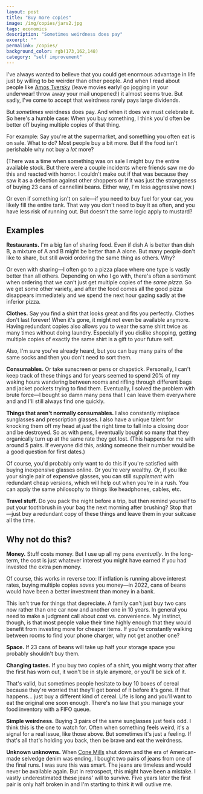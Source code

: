 ```yaml
---
layout: post
title: "Buy more copies"
image: /img/copies/jars2.jpg
tags: economics
description: "Sometimes weirdness does pay"
excerpt: ""
permalink: /copies/
background_color: rgb(173,162,148)
category: "self improvement"
---
```


I've always wanted to believe that you could get enormous advantage in life just by willing to be weirder than other people. And when I read about people like [Amos Tversky](https://en.wikipedia.org/wiki/Amos_Tversky) (leave movies early! go jogging in your underwear! throw away your mail unopened!) it almost seems true. But sadly, I've come to accept that weirdness rarely pays large dividends.

But *sometimes* weirdness does pay. And when it does we must celebrate it. So here's a humble case: When you buy something, I think you'd often be better off buying multiple copies of that thing.

For example: Say you're at the supermarket, and something you often eat is on sale. What to do? Most people buy a bit more. But if the food isn't perishable why not buy a *lot* more?

(There was a time when something was on sale I might buy the entire available stock. But there were a couple incidents where friends saw me do this and reacted with horror. I couldn't make out if that was because they saw it as a defection against other shoppers or if it was just the strangeness of buying 23 cans of cannellini beans. Either way, I'm less aggressive now.)

Or even if something isn't on sale—if you need to buy fuel for your car, you likely fill the entire tank. That way you don't need to buy it as often, and you have less risk of running out. But doesn't the same logic apply to mustard?

## Examples

**Restaurants.** I'm a big fan of sharing food. Even if dish A is better than dish B, a mixture of A and B might be better than A alone. But many people don't like to share, but still avoid ordering the same thing as others. Why?

Or even with sharing—I often go to a pizza place where one type is vastly better than all others. Depending on who I go with, there's often a sentiment when ordering that we can't just get multiple copies of the *same pizza*. So we get some other variety, and after the food comes all the good pizza disappears immediately and we spend the next hour gazing sadly at the inferior pizza.

**Clothes.** Say you find a shirt that looks great and fits you perfectly. Clothes don't last forever! When it's gone, it might not even be available anymore. Having redundant copies also allows you to wear the same shirt twice as many times without doing laundry. Especially if you dislike shopping, getting multiple copies of exactly the same shirt is a gift to your future self.

Also, I'm sure you've already heard, but you can buy many pairs of the same socks and then you don't need to sort them.

**Consumables.** Or take sunscreen or pens or chapstick. Personally, I can't keep track of these things and for years seemed to spend 20% of my waking hours wandering between rooms and rifling through different bags and jacket pockets trying to find them. Eventually, I solved the problem with brute force—I bought so damn many pens that I can leave them everywhere and and I'll still always find one quickly.

**Things that aren't normally consumables.** I also constantly misplace sunglasses and prescription glasses. I also have a unique talent for knocking them off my head at *just* the right time to fall into a closing door and be destroyed. So as with pens, I eventually bought so many that they organically turn up at the same rate they get lost. (This happens for me with around 5 pairs. If everyone did this, asking someone their number would be a good question for first dates.)

Of course, you'd probably only want to do this if you're satisfied with buying inexpensive glasses online. Or you're very wealthy. *Or*, if you like your single pair of expensive glasses, you can still *supplement* with redundant cheap versions, which will help out when you're in a rush. You can apply the same philosophy to things like headphones, cables, etc.

**Travel stuff.** Do you pack the night before a trip, but then remind yourself to put your toothbrush in your bag the next morning after brushing? Stop that—just buy a redundant copy of these things and leave them in your suitcase all the time.

## Why not do this?

**Money.** Stuff costs money. But I use up all my pens *eventually*. In the long-term, the cost is just whatever interest you might have earned if you had invested the extra pen money.

Of course, this works in reverse too: If inflation is running above interest rates, buying multiple copies *saves* you money—in 2022, cans of beans would have been a better investment than money in a bank.

This isn't true for things that depreciate. A family can't just buy two cars now rather than one car now and another one in 10 years. In general you need to make a judgment call about cost vs. convenience. My instinct, though, is that most people value their time highly enough that they would benefit from investing more for cheaper items. If you're constantly walking between rooms to find your phone charger, why not get another one?

**Space.** If 23 cans of beans will take up half your storage space you probably shouldn't buy them.

**Changing tastes.** If you buy two copies of a shirt, you might worry that after the first has worn out, it won't be in style anymore, or you'll be sick of it.

That's valid, but sometimes people hesitate to buy 10 boxes of cereal because they're worried that they'll get bored of it before it's gone. If that happens... just buy a different kind of cereal. Life is long and you'll want to eat the original one soon enough. There's no law that you manage your food inventory with a FIFO queue.

**Simple weirdness.** Buying 3 pairs of the same sunglasses just feels odd. I think this is the one to watch for. Often when something feels weird, it's a signal for a real issue, like those above. But sometimes it's just a feeling. If that's all that's holding you back, then be brave and eat the weirdness.

**Unknown unknowns.** When [Cone Mills](https://en.wikipedia.org/wiki/Cone_Mills_Corporation) shut down and the era of American-made selvedge denim was ending, I bought two pairs of jeans from one of the final runs. I was sure this was smart. The jeans are timeless and would never be available again. But in retrospect, this might have been a mistake. I vastly underestimated these jeans' will to survive. Five years later the first pair is only half broken in and I'm starting to think it will outlive me.
